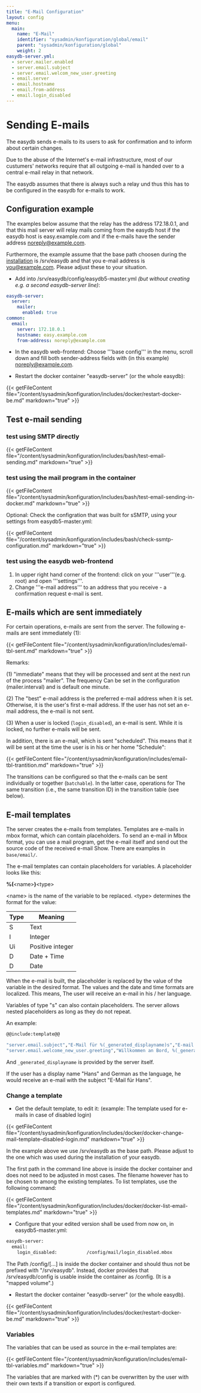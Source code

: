 ```yaml
---
title: "E-Mail Configuration"
layout: config
menu:
  main:
    name: "E-Mail"
    identifier: "sysadmin/konfiguration/global/email"
    parent: "sysadmin/konfiguration/global"
    weight: 2
easydb-server.yml:
  - server.mailer.enabled
  - server.email.subject
  - server.email.welcom_new_user.greeting
  - email.server
  - email.hostname
  - email.from-address
  - email.login_disabled
---
```

# Sending E-mails
The easydb sends e-mails to its users to ask for confirmation and to inform about certain changes.

Due to the abuse of the Internet's e-mail infrastructure, most of our custumers' networks require that all outgoing e-mail is handed over to a central e-mail relay in that network.

The easydb assumes that there is always such a relay und thus this has to be configured in the easydb for e-mails to work.

## Configuration example

The examples below assume that the relay has the address 172.18.0.1, and that this mail server will relay mails coming from the easydb host if the easydb host is easy.example.com and if the e-mails have the sender address noreply@example.com. 

Furthermore, the example assume that the base path choosen during the [installation](/en/sysadmin/installation) is /srv/easydb and that you e-mail address is you@example.com. Please adjust these to your situation.

- Add into /srv/easydb/config/easydb5-master.yml *(but without creating e.g. a second easydb-server line)*:

```yaml
easydb-server:
  server:
    mailer:
      enabled: true
common:
  email:
    server: 172.18.0.1
    hostname: easy.example.com
    from-address: noreply@example.com
```

- In the easydb web-frontend:
Choose '''base config''' in the menu, scroll down and fill both sender-address fields with (in this example) noreply@example.com.

- Restart the docker container "easydb-server" (or the whole easydb):

{{< getFileContent file="/content/sysadmin/konfiguration/includes/docker/restart-docker-be.md" markdown="true" >}}

## Test e-mail sending

### test using SMTP directly

{{< getFileContent file="/content/sysadmin/konfiguration/includes/bash/test-email-sending.md" markdown="true" >}}

### test using the mail program in the container

{{< getFileContent file="/content/sysadmin/konfiguration/includes/bash/test-email-sending-in-docker.md" markdown="true" >}}

Optional: Check the configration that was built for sSMTP, using your settings from easydb5-master.yml:

{{< getFileContent file="/content/sysadmin/konfiguration/includes/bash/check-ssmtp-configuration.md" markdown="true" >}}

### test using the easydb web-frontend
1. In upper right hand corner of the frontend: click on your '''user'''(e.g. root) and open '''settings'''.
2. Change '''e-mail address''' to an address that you receive - a confirmation request e-mail is sent.


## E-mails which are sent immediately

For certain operations, e-mails are sent from the server. The following e-mails are sent immediately (1):

{{< getFileContent file="/content/sysadmin/konfiguration/includes/email-tbl-sent.md" markdown="true" >}}

Remarks:

(1) "immediate" means that they will be processed and sent at the next run of the process "mailer". The frequency
Can be set in the configuration (mailer.interval) and is default one minute.

(2) The "best" e-mail address is the preferred e-mail address when it is set. Otherwise, it is the user's first e-mail address.
If the user has not set an e-mail address, the e-mail is not sent.

(3) When a user is locked (`login_disabled`), an e-mail is sent. While it is locked, no further e-mails will be sent.

In addition, there is an e-mail, which is sent "scheduled". This means that it will be sent at the time the user is in his or her home
"Schedule":

{{< getFileContent file="/content/sysadmin/konfiguration/includes/email-tbl-trantition.md" markdown="true" >}}

The transitions can be configured so that the e-mails can be sent individually or together (`batchable`). In the latter case, operations for
The same transition (i.e., the same transition ID) in the transition table (see below).

## E-mail templates

The server creates the e-mails from templates. Templates are e-mails in mbox format, which can contain placeholders. To send an e-mail in
Mbox format, you can use a mail program, get the e-mail itself and send out the source code of the received e-mail
Show. There are examples in `base/email/`.

The e-mail templates can contain placeholders for variables. A placeholder looks like this:

**%(**\<name\>**)**\<type\>

\<name\>  is the name of the variable to be replaced. \<type\> determines the format for the value:

| Type | Meaning  |
| ------ | ------------------- |
| S | Text |
| I | Integer |
| Ui | Positive integer |
| D | Date + Time |
| D | Date |

When the e-mail is built, the placeholder is replaced by the value of the variable in the desired format. The values ​​and the date and time formats are localized. This means,
The user will receive an e-mail in his / her language.

Variables of type "s" can also contain placeholders. The server allows nested placeholders as long as they do not repeat.

An example:

```bash
@@include:template@@
```

```bash
"server.email.subject","E-Mail für %(_generated_displayname)s","E-mail for %(_generated_displayname)s"
"server.email.welcome_new_user.greeting","Willkommen an Bord, %(_generated_displayname)s","Welcome aboard, %(_generated_displayname)s"
```

And `_generated_displayname` is provided by the server itself.

If the user has a display name "Hans" and German as the language, he would receive an e-mail with the subject "E-Mail für Hans".

### Change a template
- Get the default template, to edit it: (example: The template used for e-mails in case of disabled login)

{{< getFileContent file="/content/sysadmin/konfiguration/includes/docker/docker-change-mail-template-disabled-login.md" markdown="true" >}}

In the example above we use /srv/easydb as the base path. Please adjust to the one which was used during the installation of your easydb.

The first path in the command line above is inside the docker container and does not need to be adjusted in most cases. The filename however has to be chosen to among the existing templates. To list templates, use the following command:

{{< getFileContent file="/content/sysadmin/konfiguration/includes/docker/docker-list-email-templates.md" markdown="true" >}}

- Configure that your edited version shall be used from now on, in easydb5-master.yml:

```bash
easydb-server:
  email:
    login_disabled:           /config/mail/login_disabled.mbox
```

The Path /config/[...] is inside the docker container and should thus not be prefixed with "/srv/easydb". Instead, docker provides that /srv/easydb/config is usable inside the container as /config. (It is a "mapped volume".)

- Restart the docker container "easydb-server" (or the whole easydb).

{{< getFileContent file="/content/sysadmin/konfiguration/includes/docker/restart-docker-be.md" markdown="true" >}}

### Variables

The variables that can be used as source in the e-mail templates are:

{{< getFileContent file="/content/sysadmin/konfiguration/includes/email-tbl-variables.md" markdown="true" >}}

The variables that are marked with (\*) can be overwritten by the user with their own texts if a transition or export is configured.
